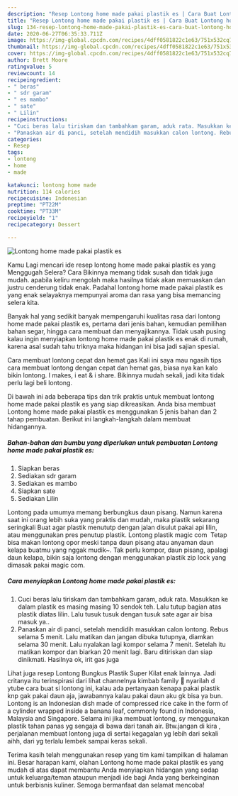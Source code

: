 ```yaml
---
description: "Resep Lontong home made pakai plastik es | Cara Buat Lontong home made pakai plastik es Yang Enak Banget"
title: "Resep Lontong home made pakai plastik es | Cara Buat Lontong home made pakai plastik es Yang Enak Banget"
slug: 134-resep-lontong-home-made-pakai-plastik-es-cara-buat-lontong-home-made-pakai-plastik-es-yang-enak-banget
date: 2020-06-27T06:35:33.711Z
image: https://img-global.cpcdn.com/recipes/4dff0581822c1e63/751x532cq70/lontong-home-made-pakai-plastik-es-foto-resep-utama.jpg
thumbnail: https://img-global.cpcdn.com/recipes/4dff0581822c1e63/751x532cq70/lontong-home-made-pakai-plastik-es-foto-resep-utama.jpg
cover: https://img-global.cpcdn.com/recipes/4dff0581822c1e63/751x532cq70/lontong-home-made-pakai-plastik-es-foto-resep-utama.jpg
author: Brett Moore
ratingvalue: 5
reviewcount: 14
recipeingredient:
- " beras"
- " sdr garam"
- " es mambo"
- " sate"
- " Lilin"
recipeinstructions:
- "Cuci beras lalu tiriskam dan tambahkam garam, aduk rata. Masukkan ke dalam plastik es masing masing 10 sendok teh. Lalu tutup bagian atas plastik diatas lilin. Lalu tusuk tusuk dengan tusuk sate agar air bisa masuk ya.."
- "Panaskan air di panci, setelah mendidih masukkan calon lontong. Rebus selama 5 menit. Lalu matikan dan jangan dibuka tutupnya, diamkan selama 30 menit. Lalu nyalakan lagi kompor selama 7 menit. Setelah itu matikan kompor dan biarkan 20 menit lagi. Baru ditiriskan dan siap dinikmati. Hasilnya ok, irit gas juga"
categories:
- Resep
tags:
- lontong
- home
- made

katakunci: lontong home made 
nutrition: 114 calories
recipecuisine: Indonesian
preptime: "PT22M"
cooktime: "PT33M"
recipeyield: "1"
recipecategory: Dessert

---
```



![Lontong home made pakai plastik es](https://img-global.cpcdn.com/recipes/4dff0581822c1e63/751x532cq70/lontong-home-made-pakai-plastik-es-foto-resep-utama.jpg)

Kamu Lagi mencari ide resep lontong home made pakai plastik es yang Menggugah Selera? Cara Bikinnya memang tidak susah dan tidak juga mudah. apabila keliru mengolah maka hasilnya tidak akan memuaskan dan justru cenderung tidak enak. Padahal lontong home made pakai plastik es yang enak selayaknya mempunyai aroma dan rasa yang bisa memancing selera kita.

Banyak hal yang sedikit banyak mempengaruhi kualitas rasa dari lontong home made pakai plastik es, pertama dari jenis bahan, kemudian pemilihan bahan segar, hingga cara membuat dan menyajikannya. Tidak usah pusing kalau ingin menyiapkan lontong home made pakai plastik es enak di rumah, karena asal sudah tahu triknya maka hidangan ini bisa jadi sajian spesial.

Cara membuat lontong cepat dan hemat gas Kali ini saya mau ngasih tips cara membuat lontong dengan cepat dan hemat gas, biasa nya kan kalo bikin lontong. I makes, i eat &amp; i share. Bikinnya mudah sekali, jadi kita tidak perlu lagi beli lontong.


Di bawah ini ada beberapa tips dan trik praktis untuk membuat lontong home made pakai plastik es yang siap dikreasikan. Anda bisa membuat Lontong home made pakai plastik es menggunakan 5 jenis bahan dan 2 tahap pembuatan. Berikut ini langkah-langkah dalam membuat hidangannya.

<!--inarticleads1-->

##### Bahan-bahan dan bumbu yang diperlukan untuk pembuatan Lontong home made pakai plastik es:

1. Siapkan  beras
1. Sediakan  sdr garam
1. Sediakan  es mambo
1. Siapkan  sate
1. Sediakan  Lilin


Lontong pada umumya memang berbungkus daun pisang. Namun karena saat ini orang lebih suka yang praktis dan mudah, maka plastik sekarang seringkali Buat agar plastik menututp dengan jalan disulut pakai api lilin, atau menggunakan pres penutup plastik. Lontong plastik magic com ‍ Tetap bisa makan lontong opor meski tanpa daun pisang atau anyaman daun kelapa buatmu yang nggak mudik~. Tak perlu kompor, daun pisang, apalagi daun kelapa, bikin saja lontong dengan menggunakan plastik zip lock yang dimasak pakai magic com. 

<!--inarticleads2-->

##### Cara menyiapkan Lontong home made pakai plastik es:

1. Cuci beras lalu tiriskam dan tambahkam garam, aduk rata. Masukkan ke dalam plastik es masing masing 10 sendok teh. Lalu tutup bagian atas plastik diatas lilin. Lalu tusuk tusuk dengan tusuk sate agar air bisa masuk ya..
1. Panaskan air di panci, setelah mendidih masukkan calon lontong. Rebus selama 5 menit. Lalu matikan dan jangan dibuka tutupnya, diamkan selama 30 menit. Lalu nyalakan lagi kompor selama 7 menit. Setelah itu matikan kompor dan biarkan 20 menit lagi. Baru ditiriskan dan siap dinikmati. Hasilnya ok, irit gas juga


Lihat juga resep Lontong Bungkus Plastik Super Kilat enak lainnya. Jadi critanya itu terinspirasi dari lihat channelnya kimbab family 🤭 nyarilah d ytube cara buat si lontong ini, kalau ada pertanyaan kenapa pakai plastik knp gak pakai daun aja, jawabannya kalau pakai daun aku gk bisa ya bun. Lontong is an Indonesian dish made of compressed rice cake in the form of a cylinder wrapped inside a banana leaf, commonly found in Indonesia, Malaysia and Singapore. Selama ini jika membuat lontong, sy menggunakan plastik tahan panas yg sengaja di bawa dari tanah air. Btw.jangan di kira , perjalanan membuat lontong juga di sertai kegagalan yg lebih dari sekali aihh, dari yg terlalu lembek sampai keras sekali. 

Terima kasih telah menggunakan resep yang tim kami tampilkan di halaman ini. Besar harapan kami, olahan Lontong home made pakai plastik es yang mudah di atas dapat membantu Anda menyiapkan hidangan yang sedap untuk keluarga/teman ataupun menjadi ide bagi Anda yang berkeinginan untuk berbisnis kuliner. Semoga bermanfaat dan selamat mencoba!

